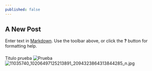 ```yaml
---
published: false
---
```

## A New Post

Enter text in [Markdown](http://daringfireball.net/projects/markdown/). Use the toolbar above, or click the **?** button for formatting help.
###

Titulo prueba 
![Prueba]({{site.baseurl}}/http://cssglobe.com/lab/css3_tags/scheme.gif)
![11035740_10206497125213891_2094323864313844285_n.jpg]({{site.baseurl}}/_posts/11035740_10206497125213891_2094323864313844285_n.jpg)

